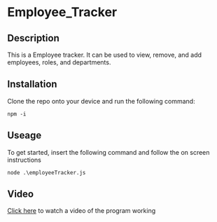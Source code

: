 # Employee_Tracker


## Description

This is a Employee tracker. It can be used to view, remove, and add employees, roles, and departments. 

## Installation 

Clone the repo onto your device and run the following command:
```
npm -i
```

## Useage

To get started, insert the following command and follow the on screen instructions
```
node .\employeeTracker.js
```
## Video
[Click here](https://drive.google.com/file/d/1ywXoIP5iN8xvvAlxQo8Aey8b8f96dw5c/view?usp=sharing) to watch a video of the program working

